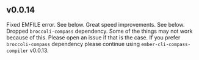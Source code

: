 ## v0.0.14

Fixed EMFILE error. See below.
Great speed improvements. See below.
Dropped `broccoli-compass` dependency. Some of the things may not work because of this. Please
open an issue if that is the case. If you prefer `broccoli-compass` dependency please continue
using `ember-cli-compass-compiler` v0.0.13. 